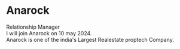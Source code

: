# Anarock
Relationship Manager
<br>
I will join Anarock on 10 may 2024.
<br>
Anarock is one of the india's Largest Realestate proptech Company.